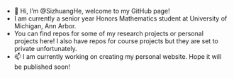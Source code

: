 - 👋 Hi, I’m @SizhuangHe, welcome to my GitHub page!
- I am currently a senior year Honors Mathematics student at University of Michigan, Ann Arbor.
- You can find repos for some of my research projects or personal projects here! I also have repos for course projects but they are set to private unfortunately. 
- 📫 I am currently working on creating my personal website. Hope it will be published soon!

<!---
SizhuangHe/SizhuangHe is a ✨ special ✨ repository because its `README.md` (this file) appears on your GitHub profile.
You can click the Preview link to take a look at your changes.
--->
